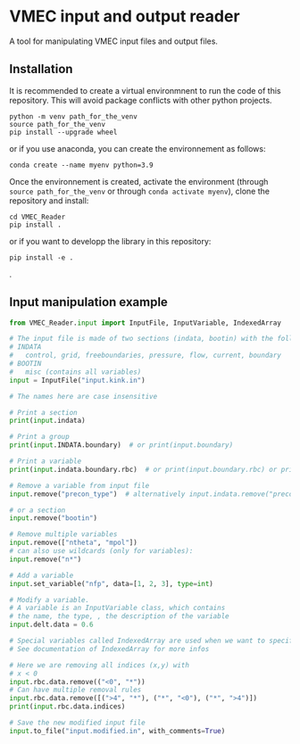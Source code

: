 # VMEC input and output reader
A tool for manipulating VMEC input files and output files.

## Installation
It is recommended to create a virtual environmnent to run the code of this repository. This will avoid package conflicts with other python projects.

```
python -m venv path_for_the_venv
source path_for_the_venv
pip install --upgrade wheel
```

or if you use anaconda, you can create the environnement as follows:

```
conda create --name myenv python=3.9
```

Once the environnement is created, activate the environment (through `source path_for_the_venv` or through `conda activate myenv`), clone the repository and install:
```
cd VMEC_Reader
pip install .
```

or if you want to developp the library in this repository:
```
pip install -e .
```
.

## Input manipulation example
```Python
from VMEC_Reader.input import InputFile, InputVariable, IndexedArray

# The input file is made of two sections (indata, bootin) with the following groups:
# INDATA
#   control, grid, freeboundaries, pressure, flow, current, boundary
# BOOTIN
#   misc (contains all variables)
input = InputFile("input.kink.in")

# The names here are case insensitive

# Print a section
print(input.indata)

# Print a group
print(input.INDATA.boundary)  # or print(input.boundary)

# Print a variable
print(input.indata.boundary.rbc)  # or print(input.boundary.rbc) or print(input.rbc)

# Remove a variable from input file
input.remove("precon_type")  # alternatively input.indata.remove("precon_type")

# or a section
input.remove("bootin")

# Remove multiple variables
input.remove(["ntheta", "mpol"])
# can also use wildcards (only for variables):
input.remove("n*")

# Add a variable
input.set_variable("nfp", data=[1, 2, 3], type=int)

# Modify a variable.
# A variable is an InputVariable class, which contains
# the name, the type, , the description of the variable
input.delt.data = 0.6

# Special variables called IndexedArray are used when we want to specify an array with indices
# See documentation of IndexedArray for more infos

# Here we are removing all indices (x,y) with
# x < 0
input.rbc.data.remove(("<0", "*"))
# Can have multiple removal rules
input.rbc.data.remove([(">4", "*"), ("*", "<0"), ("*", ">4")])
print(input.rbc.data.indices)

# Save the new modified input file
input.to_file("input.modified.in", with_comments=True)

```